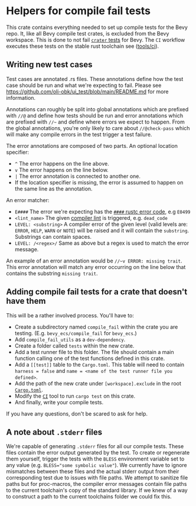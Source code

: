 # Helpers for compile fail tests

This crate contains everything needed to set up compile tests for the Bevy repo.
It, like all Bevy compile test crates, is excluded from the Bevy workspace.
This is done to not fail [`crater` tests](https://github.com/rust-lang/crater) for Bevy.
The `CI` workflow executes these tests on the stable rust toolchain see ([tools/ci](../../tools/ci/src/main.rs)).

## Writing new test cases

Test cases are annotated .rs files.
These annotations define how the test case should be run and what we're expecting to fail.
Please see <https://github.com/oli-obk/ui_test/blob/main/README.md> for more information.

Annotations can roughly be split into global annotations which are prefixed with `//@`
and define how tests should be run and error annotations which are prefixed with `//~`
and define where errors we expect to happen.
From the global annotations, you're only likely to care about `//@check-pass`
which will make any compile errors in the test trigger a test failure.

The error annotations are composed of two parts.
An optional location specifier:

- `^` The error happens on the line above.
- `v` The error happens on the line below.
- `|` The error annotation is connected to another one.
- If the location specifier is missing, the error is assumed to happen on the same line as the annotation.

An error matcher:

- `E####` The error we're expecting has the
  [`####` rustc error code](https://doc.rust-lang.org/error_codes/error-index.html), e.g `E0499`
- `<lint_name>` The given [compiler lint](https://doc.rust-lang.org/rustc/lints/index.html) is triggered, e.g. `dead_code`
- `LEVEL: <substring>` A compiler error of the given level (valid levels are: `ERROR`, `HELP`, `WARN` or `NOTE`)
  will be raised and it will contain the `substring`. Substrings can contain spaces.
- `LEVEL: /<regex>/` Same as above but a regex is used to match the error message.

An example of an error annotation would be `//~v ERROR: missing trait`.
This error annotation will match any error occurring on the line below that contains the substring `missing trait`.

## Adding compile fail tests for a crate that doesn't have them

This will be a rather involved process. You'll have to:

- Create a subdirectory named `compile_fail` within the crate you are testing. (E.g. `bevy_ecs/compile_fail` for `bevy_ecs`.)
- Add `compile_fail_utils` as a `dev-dependency`.
- Create a folder called `tests` within the new crate.
- Add a test runner file to this folder. The file should contain a main
  function calling one of the test functions defined in this crate.
- Add a `[[test]]` table to the `Cargo.toml`. This table will need to contain
  `harness = false` and `name = <name of the test runner file you defined>`.
- Add the path of the new crate under `[workspace].exclude` in the root [`Cargo.toml`](../../Cargo.toml).
- Modify the [`CI`](../../tools/ci/) tool to run `cargo test` on this crate.
- And finally, write your compile tests.

If you have any questions, don't be scared to ask for help.

## A note about `.stderr` files

We're capable of generating `.stderr` files for all our compile tests.
These files contain the error output generated by the test.
To create or regenerate them yourself, trigger the tests with the `BLESS`
environment variable set to any value (e.g. `BLESS="some symbolic value"`).
We currently have to ignore mismatches between these files and the actual
stderr output from their corresponding test due to issues with file paths.
We attempt to sanitize file paths but for proc-macros, the compiler error
messages contain file paths to the current toolchain's copy of the standard library.
If we knew of a way to construct a path to the current toolchains folder we could fix this.
